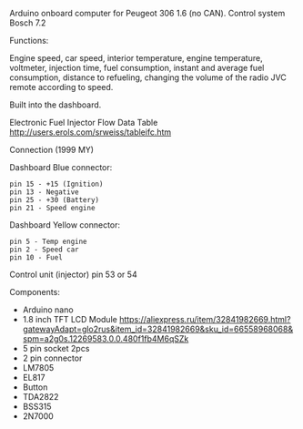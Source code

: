 Arduino onboard computer for Peugeot 306 1.6 (no CAN). Control system Bosch 7.2

Functions:

Engine speed, car speed, interior temperature, engine temperature, voltmeter, injection time, fuel consumption, instant and average fuel consumption, distance to refueling, changing the volume of the radio JVC remote according to speed.

Built into the dashboard.

Electronic Fuel Injector Flow Data Table http://users.erols.com/srweiss/tableifc.htm

Connection (1999 MY)

Dashboard Blue connector:

    pin 15 - +15 (Ignition)
    pin 13 - Negative
    pin 25 - +30 (Battery)
    pin 21 - Speed engine

Dashboard Yellow connector:

    pin 5 - Temp engine
    pin 2 - Speed car
    pin 10 - Fuel

Сontrol unit (injector) pin 53 or 54

Components:

- Arduino nano
- 1.8 inch TFT LCD Module
https://aliexpress.ru/item/32841982669.html?gatewayAdapt=glo2rus&item_id=32841982669&sku_id=66558968068&spm=a2g0s.12269583.0.0.480f1fb4M6qSZk
- 5 pin socket 2pcs
- 2 pin connector
- LM7805
- EL817
- Button
- TDA2822
- BSS315
- 2N7000
